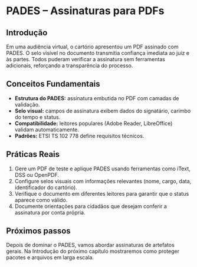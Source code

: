 # PADES – Assinaturas para PDFs

## Introdução

Em uma audiência virtual, o cartório apresentou um PDF assinado com PADES. O selo visível no documento transmitia confiança imediata ao juiz e às partes. Todos puderam verificar a assinatura sem ferramentas adicionais, reforçando a transparência do processo.

## Conceitos Fundamentais

- **Estrutura do PADES:** assinatura embutida no PDF com camadas de validação.
- **Selo visual:** campos de assinatura exibem dados do signatário, carimbo do tempo e status.
- **Compatibilidade:** leitores populares (Adobe Reader, LibreOffice) validam automaticamente.
- **Padrões:** ETSI TS 102 778 define requisitos técnicos.

## Práticas Reais

1. Gere um PDF de teste e aplique PADES usando ferramentas como iText, DSS ou OpenPDF.
2. Configure selos visuais com informações relevantes (nome, cargo, data, identificador do cartório).
3. Verifique o documento em diferentes leitores para garantir que o status aparece como válido.
4. Documente orientações para cidadãos que desejam conferir a assinatura por conta própria.

## Próximos passos

Depois de dominar o PADES, vamos abordar assinaturas de artefatos gerais. Na Introdução do próximo capítulo mostraremos como proteger pacotes e arquivos em larga escala.
